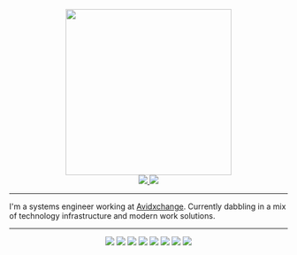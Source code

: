 <div id="header" align="center">
  <img src="https://media.giphy.com/media/OK27wINdQS5YQ/giphy.gif" width="300"/>
</div>

<div id="badgets" align="center">
  <a href="https://www.linkedin.com/in/mhartman121/">
    <img src="https://img.shields.io/badge/LinkedIn-blue?logo=linkedin&logoColor=white&style=for-the-badge">
  </a>
  <a href="https://thepc.co">
    <img src="https://img.shields.io/badge/Website-thepc.co-brightgreen?logo=googlechrome&logoColor=white&style=for-the-badge">
  </a>
</div>

---
I'm a systems engineer working at [Avidxchange][Avidxchange]. Currently dabbling in a mix of technology infrastructure and modern work solutions.

[Avidxchange]:https://avidxchange.com

---
<div id="stuffIKnow" align="center">
  <img src="https://img.shields.io/badge/VMware-critical?logo=vmware">
  <img src="https://img.shields.io/badge/PowerShell-critical?logo=powershell">
  <img src="https://img.shields.io/badge/Veeam-critical?logo=veeam">
  <img src="https://img.shields.io/badge/Citrix-critical?logo=citrix">
  <img src="https://img.shields.io/badge/Windows-critical?logo=windows">
  <img src="https://img.shields.io/badge/Exchange-critical?logo=microsoft exchange">
  <img src="https://img.shields.io/badge/Office 365-critical?logo=microsoft office">
  <img src="https://img.shields.io/badge/Azure-critical?logo=microsoft azure">
  
</div>
